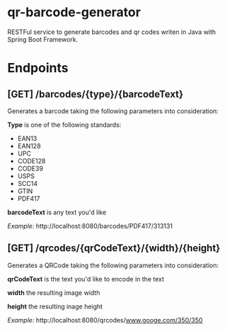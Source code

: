 # qr-barcode-generator
RESTFul service to generate barcodes and qr codes writen in Java with Spring Boot Framework.

# Endpoints

## [GET] /barcodes/{type}/{barcodeText}

Generates a barcode taking the following parameters into consideration:

**Type** is one of the following standards:
* EAN13
* EAN128
* UPC
* CODE128
* CODE39
* USPS
* SCC14
* GTIN
* PDF417

**barcodeText** is any text you'd like

*Example:* http://localhost:8080/barcodes/PDF417/313131

## [GET] /qrcodes/{qrCodeText}/{width}/{height}

Generates a QRCode taking the following parameters into consideration:

**qrCodeText** is the text you'd like to encode in the text

**width** the resulting image width

**height** the resulting inage height

*Example:* http://localhost:8080/qrcodes/www.googe.com/350/350